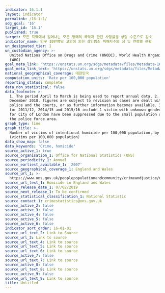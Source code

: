 ```yaml
---
indicator: 16.1.1
layout: indicator
permalink: /16-1-1/
sdg_goal: '16'
target_id: '16.1'
published: true
target: 모든 지역에서 일어나는 모든 형태의 폭력과 관련 사망률을 상당 수준으로 감소
indicator_name: 인구 10만명당 고의에 의한 살인범죄 피해자수의 성 및 연령별 현황
un_designated_tier: I
un_custodian_agency: >-
  United Nations Office on Drugs and Crime (UNODC), World Health Organization
  (WHO)
goal_meta_link: 'https://unstats.un.org/sdgs/metadata/files/Metadata-16-01-01.pdf'
goal_meta_link_text: 'https://unstats.un.org/sdgs/metadata/files/Metadata-16-01-01.pdf'
national_geographical_coverage: 대한민국
computation_units: 'Rate per 100,000 population'
reporting_status: complete
data_non_statistical: false
data_footnote: >-
  1. The period April to March is being used to report annual data. 2. As at 4
  December 2018, figures are subject to revision as cases are dealt with by the
  police and the courts, or as further information becomes available. 3. Figures
  for 2011/12, 2014/15 and 2015/16 include 1 victim with unknown gender. 4. Data
  for City of London have been suppressed due to the small population size of
  the police force area.
graph_type: line
graph_title: >-
  Number of victims of intentional homicide per 100,000 population, by sex
  (victims per 100,000 population)
data_show_map: false
data_keywords: 'Crime, homicide'
source_active_1: true
source_organisation_1: Office for National Statistics (ONS)
source_periodicity_1: Annual
source_earliest_available_1: '2007'
source_geographical_coverage_1: England and Wales
source_url_1: >-
  https://www.ons.gov.uk/peoplepopulationandcommunity/crimeandjustice/datasets/appendixtableshomicideinenglandandwales
source_url_text_1: Homicide in England and Wales
source_release_date_1: 07/02/2019
source_next_release_1: To be confirmed
source_statistical_classification_1: National Statistic
source_contact_1: crimestatistics@ons.gov.uk
source_active_2: false
source_active_3: false
source_active_4: false
source_active_5: false
source_active_6: false
indicator_sort_order: 16-01-01
source_url_text_2: Link to Source
source_url_3: Link to source
source_url_text_4: Link to source
source_url_text_5: Link to source
source_url_text_6: Link to source
source_active_7: false
source_url_text_7: Link to source
source_active_8: false
source_url_text_8: Link to source
source_active_9: false
source_url_text_9: Link to source
title: Untitled
---
```


